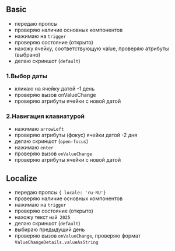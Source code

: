 ## Basic

- передаю пропсы
- проверяю наличие основных компонентов
- нажимаю на `trigger`
- проверяю состояние (открыто)
- нахожу ячейку, соответствующую value, проверяю атрибуты (выбрано)
- делаю скриншот (`default`)

### 1.Выбор даты

- кликаю на ячейку датой -1 день
- проверяю вызов onValueChange
- проверяю атрибуты ячейки с новой датой

### 2.Навигация клавиатурой

- нажимаю `arrowLeft`
- проверяю атрибуты (фокус) ячейки датой -2 дня
- делаю скриншот (`open-focus`)
- нажимаю `enter`
- проверяю вызов `onValueChange`
- проверяю атрибуты ячейки с новой датой

## Localize

- передаю пропсы `{ locale: 'ru-RU'}`
- проверяю наличие основных компонентов
- нажимаю на `trigger`
- проверяю состояние (открыто)
- нахожу текст `май 2025`
- делаю скриншот (`default`)
- выбираю предыдущий день
- проверяю вызов `onValueChange`, проверяю формат `ValueChangeDetails.valueAsString`
